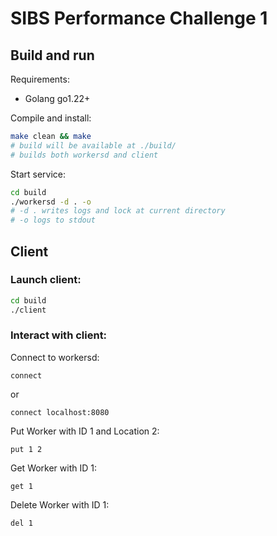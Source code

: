 # SIBS Performance Challenge 1

## Build and run

Requirements:

- Golang go1.22+

Compile and install:
```bash
make clean && make
# build will be available at ./build/
# builds both workersd and client
```

Start service:
```bash
cd build
./workersd -d . -o
# -d . writes logs and lock at current directory
# -o logs to stdout
```

## Client

### Launch client:

```bash
cd build
./client
```

### Interact with client:

Connect to workersd:

```shell
connect
```

or

```shell
connect localhost:8080
```

Put Worker with ID 1 and Location 2:

```shell
put 1 2
```

Get Worker with ID 1:

```shell
get 1
```

Delete Worker with ID 1:

```shell
del 1
```

